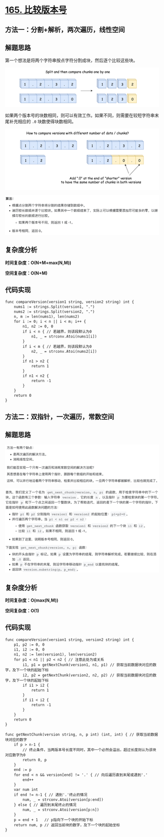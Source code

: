 # [165. 比较版本号](https://leetcode-cn.com/problems/compare-version-numbers/)

## 方法一：分割+解析，两次遍历，线性空间

## 解题思路

第一个想法是将两个字符串按点字符分割成块，然后逐个比较这些块。

![在这里插入图片描述](images/format,png.png)

如果两个版本号的块数相同，则可以有效工作。如果不同，则需要在较短字符串末尾补充相应的 `.0` 块数使得块数相同。

![在这里插入图片描述](images/format,png-20210601081927848.png)

![42C5231E-783B-46C2-9AAF-C1A83D1E17D4](images/42C5231E-783B-46C2-9AAF-C1A83D1E17D4.png)

## 复杂度分析

**时间复杂度：O(N+M+max(N,M))**

**空间复杂度：O(N+M)** 

## 代码实现

```golang
func compareVersion(version1 string, version2 string) int {
	nums1 := strings.Split(version1, ".")
	nums2 := strings.Split(version2, ".")
	n, m := len(nums1), len(nums2)
	for i := 0; i < n || i < m; i++ {
		n1, n2 := 0, 0
		if i < n { // 若越界，则该段默认为0
			n1, _ = strconv.Atoi(nums1[i])
		}
		if i < m { // 若越界，则该段默认为0
			n2, _ = strconv.Atoi(nums2[i])
		}
		if n1 > n2 {
			return 1
		}
		if n1 < n2 {
			return -1
		}
	}
	return 0
}
```

## 方法二：双指针，一次遍历，常数空间

## 解题思路

![34AA01BA-F696-45A8-BCF5-7ECC2D72E8B8](images/34AA01BA-F696-45A8-BCF5-7ECC2D72E8B8.png)

![209642EA-40F2-4A36-92A8-DB6E13D9FA85](images/209642EA-40F2-4A36-92A8-DB6E13D9FA85.png)

## 复杂度分析

**时间复杂度：O(max(N,M))**

**空间复杂度：O(1)** 

## 代码实现

```golang
func compareVersion(version1 string, version2 string) int {
	p1, p2 := 0, 0
	i1, i2 := 0, 0
	n1, n2 := len(version1), len(version2)
	for p1 < n1 || p2 < n2 { // 注意此处为或关系
		i1, p1 = getNextChunk(version1, n1, p1) // 获取当前数据块对应的数字，及下一个块的起始下标
		i2, p2 = getNextChunk(version2, n2, p2) // 获取当前数据块对应的数字，及下一个块的起始下标
		if i1 > i2 {
			return 1
		}
		if i1 < i2 {
			return -1
		}
	}
	return 0
}

func getNextChunk(version string, n, p int) (int, int) { // 获取当前数据块对应的数字
	if p > n-1 {
		// 终止条件，当两版本号长度不同时，其中一个必然会溢出，超过长度则认为该块对应数字为0
		return 0, p
	}
	end := p
	for end < n && version[end] != '.' { // 向后遍历直到末尾或遇到'.'
		end++
	}
	var num int
	if end != n-1 { // 遇到'.'终止的情况
		num, _ = strconv.Atoi(version[p:end])
	} else { // 遍历到末尾终止的情况
		num, _ = strconv.Atoi(version[p:n])
	}
	p = end + 1   // p指向下一个块的开始下标
	return num, p // 返回当前块的数字，及下一个块的起始坐标
}
```

